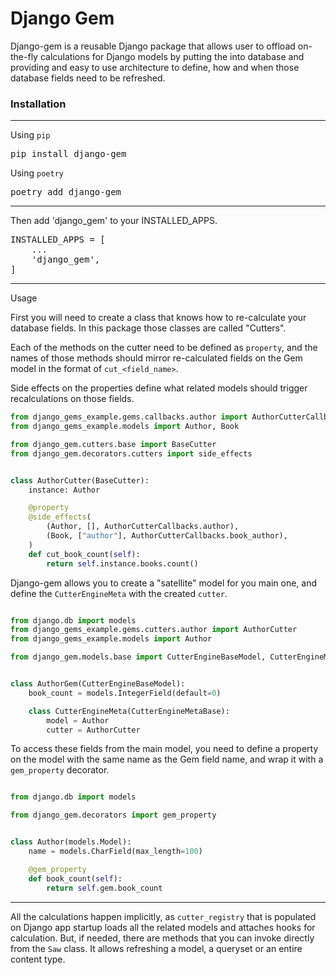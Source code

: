# Django Gem

Django-gem is a reusable Django package that allows user to offload on-the-fly calculations
for Django models by putting the into database and providing and easy to use architecture to define,
how and when those database fields need to be refreshed.

### Installation

---
Using `pip`
<pre>pip install django-gem</pre>

Using `poetry`
<pre>poetry add django-gem</pre>

---

Then add 'django_gem' to your INSTALLED_APPS.
<pre>
INSTALLED_APPS = [
    ...
    'django_gem',
]
</pre>

---

Usage

First you will need to create a class that knows how to re-calculate your database fields.
In this package those classes are called "Cutters".

Each of the methods on the cutter need to be defined as `property`,
and the names of those methods should mirror re-calculated fields on the Gem model in the format of `cut_<field_name>`.

Side effects on the properties define what related models should trigger recalculations on those fields.

```python
from django_gems_example.gems.callbacks.author import AuthorCutterCallbacks
from django_gems_example.models import Author, Book

from django_gem.cutters.base import BaseCutter
from django_gem.decorators.cutters import side_effects


class AuthorCutter(BaseCutter):
    instance: Author

    @property
    @side_effects(
        (Author, [], AuthorCutterCallbacks.author),
        (Book, ["author"], AuthorCutterCallbacks.book_author),
    )
    def cut_book_count(self):
        return self.instance.books.count()
```

Django-gem allows you to create a "satellite" model for you main one,
and define the `CutterEngineMeta` with the created `cutter`.

```python

from django.db import models
from django_gems_example.gems.cutters.author import AuthorCutter
from django_gems_example.models import Author

from django_gem.models.base import CutterEngineBaseModel, CutterEngineMetaBase


class AuthorGem(CutterEngineBaseModel):
    book_count = models.IntegerField(default=0)

    class CutterEngineMeta(CutterEngineMetaBase):
        model = Author
        cutter = AuthorCutter

```

To access these fields from the main model, you need to define a property on the model with the same name as
the Gem field name, and wrap it with a `gem_property` decorator.

```python

from django.db import models

from django_gem.decorators import gem_property


class Author(models.Model):
    name = models.CharField(max_length=100)

    @gem_property
    def book_count(self):
        return self.gem.book_count

```

---

All the calculations happen implicitly, as `cutter_registry` that is populated on Django app startup
loads all the related models and attaches hooks for calculation. But, if needed, there are methods that you can
invoke directly from the `Saw` class. It allows refreshing a model, a queryset or an entire content type.
